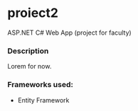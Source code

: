 # proiect2
ASP.NET C# Web App (project for faculty)
### Description
Lorem for now.

### Frameworks used:
* Entity Framework
